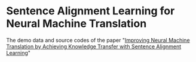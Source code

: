 # Sentence Alignment Learning for Neural Machine Translation

The demo data and source codes of the paper "[Improving Neural Machine Translation by Achieving Knowledge Transfer with Sentence Alignment Learning](https://www.aclweb.org/anthology/K19-1025/)"
